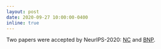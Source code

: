 ```yaml
---
layout: post
date: 2020-09-27 10:00:00-0400
inline: true
---
```


Two papers were accepted by NeurIPS-2020:
[NC](/publications/#lee2020neural)
and
[BNP](/publications/#lee2020bootstrapping).
